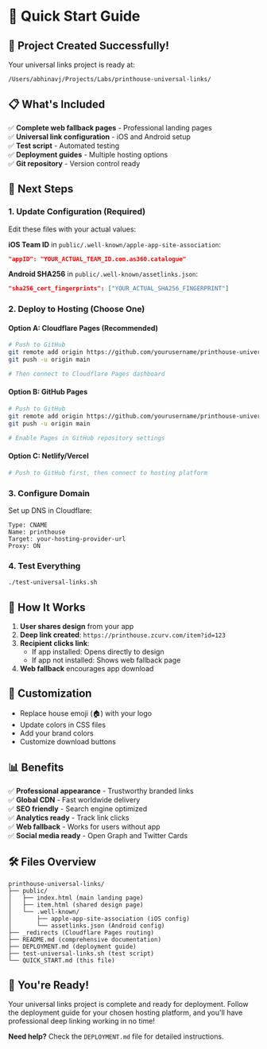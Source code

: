 # 🚀 Quick Start Guide

## 📁 Project Created Successfully!

Your universal links project is ready at:

```
/Users/abhinavj/Projects/Labs/printhouse-universal-links/
```

## 📋 What's Included

✅ **Complete web fallback pages** - Professional landing pages  
✅ **Universal link configuration** - iOS and Android setup  
✅ **Test script** - Automated testing  
✅ **Deployment guides** - Multiple hosting options  
✅ **Git repository** - Version control ready

## 🎯 Next Steps

### 1. Update Configuration (Required)

Edit these files with your actual values:

**iOS Team ID** in `public/.well-known/apple-app-site-association`:

```json
"appID": "YOUR_ACTUAL_TEAM_ID.com.as360.catalogue"
```

**Android SHA256** in `public/.well-known/assetlinks.json`:

```json
"sha256_cert_fingerprints": ["YOUR_ACTUAL_SHA256_FINGERPRINT"]
```

### 2. Deploy to Hosting (Choose One)

#### Option A: Cloudflare Pages (Recommended)

```bash
# Push to GitHub
git remote add origin https://github.com/yourusername/printhouse-universal-links.git
git push -u origin main

# Then connect to Cloudflare Pages dashboard
```

#### Option B: GitHub Pages

```bash
# Push to GitHub
git remote add origin https://github.com/yourusername/printhouse-universal-links.git
git push -u origin main

# Enable Pages in GitHub repository settings
```

#### Option C: Netlify/Vercel

```bash
# Push to GitHub first, then connect to hosting platform
```

### 3. Configure Domain

Set up DNS in Cloudflare:

```
Type: CNAME
Name: printhouse
Target: your-hosting-provider-url
Proxy: ON
```

### 4. Test Everything

```bash
./test-universal-links.sh
```

## 📱 How It Works

1. **User shares design** from your app
2. **Deep link created**: `https://printhouse.zcurv.com/item?id=123`
3. **Recipient clicks link**:
   - If app installed: Opens directly to design
   - If app not installed: Shows web fallback page
4. **Web fallback** encourages app download

## 🎨 Customization

- Replace house emoji (🏠) with your logo
- Update colors in CSS files
- Add your brand colors
- Customize download buttons

## 📊 Benefits

✅ **Professional appearance** - Trustworthy branded links  
✅ **Global CDN** - Fast worldwide delivery  
✅ **SEO friendly** - Search engine optimized  
✅ **Analytics ready** - Track link clicks  
✅ **Web fallback** - Works for users without app  
✅ **Social media ready** - Open Graph and Twitter Cards

## 🛠️ Files Overview

```
printhouse-universal-links/
├── public/
│   ├── index.html (main landing page)
│   ├── item.html (shared design page)
│   └── .well-known/
│       ├── apple-app-site-association (iOS config)
│       └── assetlinks.json (Android config)
├── _redirects (Cloudflare Pages routing)
├── README.md (comprehensive documentation)
├── DEPLOYMENT.md (deployment guide)
├── test-universal-links.sh (test script)
└── QUICK_START.md (this file)
```

## 🎉 You're Ready!

Your universal links project is complete and ready for deployment. Follow the deployment guide for your chosen hosting platform, and you'll have professional deep linking working in no time!

**Need help?** Check the `DEPLOYMENT.md` file for detailed instructions.

